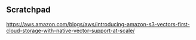 ## Scratchpad

https://aws.amazon.com/blogs/aws/introducing-amazon-s3-vectors-first-cloud-storage-with-native-vector-support-at-scale/